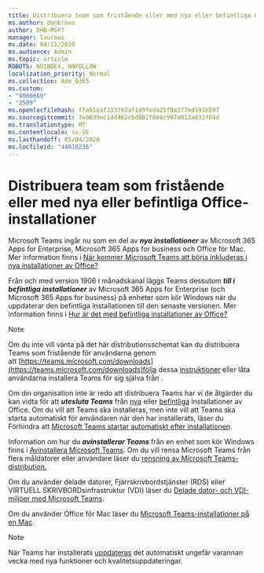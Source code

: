 ```yaml
---
title: Distribuera team som fristående eller med nya eller befintliga Office-installationer
ms.author: danbrown
author: DHB-MSFT
manager: laurawi
ms.date: 04/21/2020
ms.audience: Admin
ms.topic: article
ROBOTS: NOINDEX, NOFOLLOW
localization_priority: Normal
ms.collection: Adm_O365
ms.custom:
- "9000660"
- "2509"
ms.openlocfilehash: ffa91eaf333792af149feda25f9a377ed591b597
ms.sourcegitcommit: 7e06d9ec1dd462cbd882f088c997d012a032f04d
ms.translationtype: MT
ms.contentlocale: sv-SE
ms.lasthandoff: 05/04/2020
ms.locfileid: "44010236"
---
```

# <a name="deploying-teams-as-standalone-or-with-new-or-existing-office-installations"></a>Distribuera team som fristående eller med nya eller befintliga Office-installationer

Microsoft Teams ingår nu som en del av ***nya installationer*** av Microsoft 365 Apps for Enterprise, Microsoft 365 Apps for business och Office för Mac. Mer information finns i [När kommer Microsoft Teams att börja inkluderas i nya installationer av Office?](https://docs.microsoft.com/deployoffice/teams-install#when-will-microsoft-teams-start-being-included-with-new-installations-of-microsoft-365-apps)

Från och med version 1906 i månadskanal läggs Teams dessutom ***till i befintliga installationer*** av Microsoft 365 Apps for Enterprise (och Microsoft 365 Apps for business) på enheter som kör Windows när du uppdaterar den befintliga installationen till den senaste versionen. Mer information finns i [Hur är det med befintliga installationer av Office?](https://docs.microsoft.com/deployoffice/teams-install#what-about-existing-installations-of-microsoft-365-apps)

> [!NOTE]
> Om du inte vill vänta på det här distributionsschemat kan du distribuera Teams som fristående för användarna genom att [https://teams.microsoft.com/downloads](https://teams.microsoft.com/downloads)följa dessa [instruktioner](https://docs.microsoft.com/MicrosoftTeams/msi-deployment) eller låta användarna installera Teams för sig själva från .

Om din organisation inte är redo att distribuera Teams har vi de åtgärder du kan vidta för att ***utesluta Teams*** från [nya](https://docs.microsoft.com/deployoffice/teams-install#how-to-exclude-microsoft-teams-from-new-installations-of-microsoft-365-apps) eller [befintliga](https://docs.microsoft.com/deployoffice/teams-install#use-group-policy-to-control-the-installation-of-microsoft-teams) installationer av Office. Om du vill att Teams ska installeras, men inte vill att Teams ska starta automatiskt för användaren när den har installerats, läser du Förhindra att [Microsoft Teams startar automatiskt efter installationen](https://docs.microsoft.com/deployoffice/teams-install#use-group-policy-to-prevent-microsoft-teams-from-starting-automatically-after-installation).

Information om hur du ***avinstallerar Teams*** från en enhet som kör Windows finns i [Avinstallera Microsoft Teams](https://support.office.com/article/3b159754-3c26-4952-abe7-57d27f5f4c81). Om du vill rensa Microsoft Teams från flera måldatorer eller användare läser du [rensning av Microsoft Teams-distribution.](https://docs.microsoft.com/microsoftteams/scripts/powershell-script-teams-deployment-clean-up)

Om du använder delade datorer, Fjärrskrivbordstjänster (RDS) eller VIRTUELL SKRIVBORDsinfrastruktur (VDI) läser du [Delade dator- och VDI-miljöer med Microsoft Teams](https://docs.microsoft.com/deployoffice/teams-install#shared-computer-and-vdi-environments-with-microsoft-teams).

Om du använder Office för Mac läser du [Microsoft Teams-installationer på en Mac](https://docs.microsoft.com/deployoffice/teams-install#microsoft-teams-installations-on-a-mac).

> [!NOTE]
> När Teams har installerats [uppdateras](https://docs.microsoft.com/deployoffice/teams-install#feature-and-quality-updates-for-microsoft-teams) det automatiskt ungefär varannan vecka med nya funktioner och kvalitetsuppdateringar. 